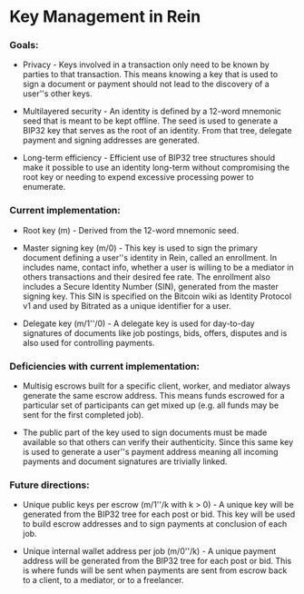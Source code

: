 # Key Management in Rein

### Goals:

 * Privacy - Keys involved in a transaction only need to be known by parties to that transaction. 
This means knowing a key that is used to sign a document or payment should not lead to the 
discovery of a user''s other keys.

 * Multilayered security - An identity is defined by a 12-word mnemonic seed that is meant to be kept offline. The seed is used to generate a BIP32 key that serves as the root of an identity. From that tree, delegate payment and signing addresses are generated.

 * Long-term efficiency - Efficient use of BIP32 tree structures should make it possible to use an 
identity long-term without compromising the root key or needing to expend excessive processing power 
to enumerate.

### Current implementation:

 * Root key (m) - Derived from the 12-word mnemonic seed.

 * Master signing key (m/0) - This key is used to sign the primary document defining a user''s identity 
 in Rein, called an enrollment. In includes name, contact info, whether a user is willing to be a 
 mediator in others transactions and their desired fee rate. The enrollment also includes a Secure 
 Identity Number (SIN), generated from the master signing key. This SIN is specified on the Bitcoin 
 wiki as Identity Protocol v1 and used by Bitrated as a unique identifier for a user.

 * Delegate key (m/1''/0) - A delegate key is used for day-to-day signatures of documents like job 
 postings, bids, offers, disputes and is also used for controlling payments.

### Deficiencies with current implementation:

 * Multisig escrows built for a specific client, worker, and mediator always generate the same escrow address. This means funds escrowed for a particular set of participants can get mixed up (e.g. all funds may be sent for the first completed job).

 * The public part of the key used to sign documents must be made available so that others can verify 
 their authenticity. Since this same key is used to generate a user''s payment address meaning all 
 incoming payments and document signatures are trivially linked.
 
### Future directions:

 * Unique public keys per escrow (m/1''/k with k > 0) - A unique key will be generated from the BIP32 tree
 for each post or bid. This key will be used to build escrow addresses and to sign payments at
 conclusion of each job.
 
 * Unique internal wallet address per job (m/0''/k) - A unique payment address will be generated from the
 BIP32 tree for each post or bid. This is where funds will be sent when payments are sent from escrow
 back to a client, to a mediator, or to a freelancer.
